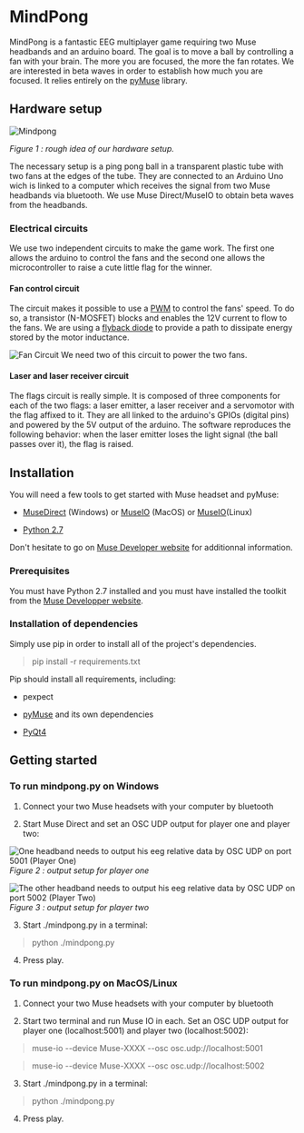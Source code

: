 # MindPong

MindPong is a fantastic EEG multiplayer game requiring two Muse headbands and an arduino board. The goal is to move a ball by controlling a fan with your brain. The more you are focused, the more the fan rotates. We are interested in beta waves in order to establish how much you are focused. It relies entirely on the [pyMuse](https://github.com/PolyCortex/pyMuse) library.

## Hardware setup

![](https://lh3.googleusercontent.com/hYLyprlF2NU10iol23kcK9le9mxZFwJHhowW4WIG_MiD-Xwt7dxBypljR12KK2bUvDECs3nIVfNz  "Mindpong")

*Figure 1 : rough idea of our hardware setup.*

The necessary setup is a ping pong ball in a transparent plastic tube with two fans at the edges of the tube. They are connected to an Arduino Uno wich is linked to a computer which receives the signal from two Muse headbands via bluetooth. We use Muse Direct/MuseIO to obtain beta waves from the headbands.

### Electrical circuits

We use two independent circuits to make the game work. The first one allows the arduino to control the fans and the second one allows the microcontroller to raise a cute little flag for the winner.

#### Fan control circuit

The circuit makes it possible to use a [PWM](https://en.wikipedia.org/wiki/Pulse-width_modulation) to control the fans' speed. To do so, a transistor (N-MOSFET) blocks and enables the 12V current to flow to the fans. We are using a [flyback diode](https://en.wikipedia.org/wiki/Flyback_diode) to provide a path to dissipate energy stored by the motor inductance.

![Fan Circuit](https://lh3.googleusercontent.com/FvU2NcXTf2U4deSbWsVEagh_gK9IJBwsLBZUwifjeJtzx3YXEerjKFWneWsKj4rK-UNyDokOJA0V "Fan Circuit")
We need two of this circuit to power the two fans.

#### Laser and laser receiver circuit

The flags circuit is really simple. It is composed of three components for each of the two flags: a laser emitter, a laser receiver and a servomotor with the flag affixed to it. They are all linked to the arduino's GPIOs (digital pins) and powered by the 5V output of the arduino. The software reproduces the following behavior: when the laser emitter loses the light signal (the ball passes over it), the flag is raised.

## Installation
You will need a few tools to get started with Muse headset and pyMuse:

*  [MuseDirect](http://developer.choosemuse.com/tools/windows-tools) (Windows) or [MuseIO](http://developer.choosemuse.com/tools/mac-tools) (MacOS) or [MuseIO](http://developer.choosemuse.com/tools/linux-tools)(Linux)

*  [Python 2.7](https://www.python.org/downloads/release/python-2714/)

Don't hesitate to go on [Muse Developer website](http://developer.choosemuse.com/) for additionnal information.

### Prerequisites

You must have Python 2.7 installed and you must have installed the toolkit from the [Muse Developper website](http://developer.choosemuse.com/tools/windows-tools).


### Installation of dependencies

Simply use pip in order to install all of the project's dependencies.


> pip install -r requirements.txt


Pip should install all requirements, including:

* pexpect

*  [pyMuse](https://github.com/PolyCortex/pyMuse/) and its own dependencies

*  [PyQt4](https://www.lfd.uci.edu/~gohlke/pythonlibs/#pyqt4)
  

## Getting started

### To run mindpong.py on Windows

1. Connect your two Muse headsets with your computer by bluetooth

2. Start Muse Direct and set an OSC UDP output for player one and player two:

![One headband needs to output his eeg relative data by OSC UDP on port 5001 (Player One)](https://lh3.googleusercontent.com/ScMKcED4j-zZorx4d1T5wt1C1Bj77RoG66tWXi9HJK2lW6FCJ8ExcOokcgxV4x3xf13MWFBWTVI  "PlayerOne")
*Figure 2 : output setup for player one*

![The other headband needs to output his eeg relative data by OSC UDP on port 5002 (Player Two)](https://lh3.googleusercontent.com/MM86nkKx5G34gXIX4TYHwlmRQV4f8bnHP-k2PH3dKrEQqoPWGavZH2RPWB_6ZrzbBIz-VCZe9q4  "Player Two")
*Figure 3 : output setup for player two*

3. Start ./mindpong.py in a terminal:

> python ./mindpong.py

4. Press play.


### To run mindpong.py on MacOS/Linux


1. Connect your two Muse headsets with your computer by bluetooth

2. Start two terminal and run Muse IO in each. Set an OSC UDP output for player one (localhost:5001) and player two (localhost:5002):

> muse-io --device Muse-XXXX --osc osc.udp://localhost:5001

  
> muse-io --device Muse-XXXX --osc osc.udp://localhost:5002

3. Start ./mindpong.py in a terminal:
  
> python ./mindpong.py

4. Press play.
